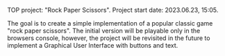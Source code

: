 TOP project: "Rock Paper Scissors". Project start date: 2023.06.23, 15:05.

The goal is to create a simple implementation of a popular classic game "rock paper scissors". The initial version will be playable only in the browsers console, however, the project will be revisited in the future to implement a Graphical User Interface with buttons and text.